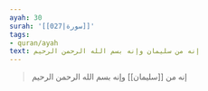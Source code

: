 ```yaml
---
ayah: 30
surah: '[[027|سورة]]'
tags:
- quran/ayah
text: إنه من سليمان وإنه بسم الله الرحمن الرحيم
---
```

> إنه من [[سليمان]] وإنه بسم الله الرحمن الرحيم
